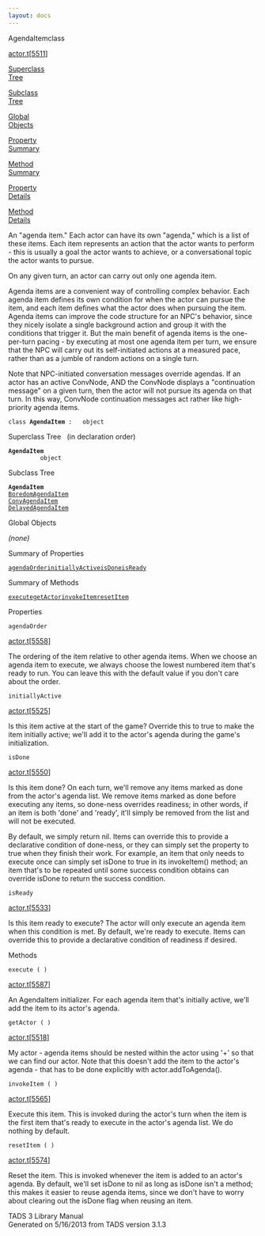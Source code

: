 ```yaml
---
layout: docs
---
```

<span class="title">AgendaItem</span><span class="type">class</span>

[actor.t](../file/actor.t.html)\[[5511](../source/actor.t.html#5511)\]

[Superclass  
Tree](#_SuperClassTree_)

[Subclass  
Tree](#_SubClassTree_)

[Global  
Objects](#_ObjectSummary_)

[Property  
Summary](#_PropSummary_)

[Method  
Summary](#_MethodSummary_)

[Property  
Details](#_Properties_)

[Method  
Details](#_Methods_)

<div class="fdesc">

An "agenda item." Each actor can have its own "agenda," which is a list
of these items. Each item represents an action that the actor wants to
perform - this is usually a goal the actor wants to achieve, or a
conversational topic the actor wants to pursue.

On any given turn, an actor can carry out only one agenda item.

Agenda items are a convenient way of controlling complex behavior. Each
agenda item defines its own condition for when the actor can pursue the
item, and each item defines what the actor does when pursuing the item.
Agenda items can improve the code structure for an NPC's behavior, since
they nicely isolate a single background action and group it with the
conditions that trigger it. But the main benefit of agenda items is the
one-per-turn pacing - by executing at most one agenda item per turn, we
ensure that the NPC will carry out its self-initiated actions at a
measured pace, rather than as a jumble of random actions on a single
turn.

Note that NPC-initiated conversation messages override agendas. If an
actor has an active ConvNode, AND the ConvNode displays a "continuation
message" on a given turn, then the actor will not pursue its agenda on
that turn. In this way, ConvNode continuation messages act rather like
high-priority agenda items.

`class `**`AgendaItem`**` :   object`

</div>

<span id="_SuperClassTree_"></span>

<div class="mjhd">

<span class="hdln">Superclass Tree</span>   (in declaration order)

</div>

**`AgendaItem`**  
`         object`  
<span id="_SubClassTree_"></span>

<div class="mjhd">

<span class="hdln">Subclass Tree</span>  

</div>

**`AgendaItem`**  
[`BoredomAgendaItem`](../object/BoredomAgendaItem.html)  
[`ConvAgendaItem`](../object/ConvAgendaItem.html)  
[`DelayedAgendaItem`](../object/DelayedAgendaItem.html)  
<span id="_ObjectSummary_"></span>

<div class="mjhd">

<span class="hdln">Global Objects</span>  

</div>

*(none)* <span id="_PropSummary_"></span>

<div class="mjhd">

<span class="hdln">Summary of Properties</span>  

</div>

[`agendaOrder`](#agendaOrder)[`initiallyActive`](#initiallyActive)[`isDone`](#isDone)[`isReady`](#isReady)

<span id="_MethodSummary_"></span>

<div class="mjhd">

<span class="hdln">Summary of Methods</span>  

</div>

[`execute`](#execute)[`getActor`](#getActor)[`invokeItem`](#invokeItem)[`resetItem`](#resetItem)

<span id="_Properties_"></span>

<div class="mjhd">

<span class="hdln">Properties</span>  

</div>

<span id="agendaOrder"></span>

`agendaOrder`

[actor.t](../file/actor.t.html)\[[5558](../source/actor.t.html#5558)\]

<div class="desc">

The ordering of the item relative to other agenda items. When we choose
an agenda item to execute, we always choose the lowest numbered item
that's ready to run. You can leave this with the default value if you
don't care about the order.

</div>

<span id="initiallyActive"></span>

`initiallyActive`

[actor.t](../file/actor.t.html)\[[5525](../source/actor.t.html#5525)\]

<div class="desc">

Is this item active at the start of the game? Override this to true to
make the item initially active; we'll add it to the actor's agenda
during the game's initialization.

</div>

<span id="isDone"></span>

`isDone`

[actor.t](../file/actor.t.html)\[[5550](../source/actor.t.html#5550)\]

<div class="desc">

Is this item done? On each turn, we'll remove any items marked as done
from the actor's agenda list. We remove items marked as done before
executing any items, so done-ness overrides readiness; in other words,
if an item is both 'done' and 'ready', it'll simply be removed from the
list and will not be executed.

By default, we simply return nil. Items can override this to provide a
declarative condition of done-ness, or they can simply set the property
to true when they finish their work. For example, an item that only
needs to execute once can simply set isDone to true in its invokeItem()
method; an item that's to be repeated until some success condition
obtains can override isDone to return the success condition.

</div>

<span id="isReady"></span>

`isReady`

[actor.t](../file/actor.t.html)\[[5533](../source/actor.t.html#5533)\]

<div class="desc">

Is this item ready to execute? The actor will only execute an agenda
item when this condition is met. By default, we're ready to execute.
Items can override this to provide a declarative condition of readiness
if desired.

</div>

<span id="_Methods_"></span>

<div class="mjhd">

<span class="hdln">Methods</span>  

</div>

<span id="execute"></span>

`execute ( )`

[actor.t](../file/actor.t.html)\[[5587](../source/actor.t.html#5587)\]

<div class="desc">

An AgendaItem initializer. For each agenda item that's initially active,
we'll add the item to its actor's agenda.

</div>

<span id="getActor"></span>

`getActor ( )`

[actor.t](../file/actor.t.html)\[[5518](../source/actor.t.html#5518)\]

<div class="desc">

My actor - agenda items should be nested within the actor using '+' so
that we can find our actor. Note that this doesn't add the item to the
actor's agenda - that has to be done explicitly with
actor.addToAgenda().

</div>

<span id="invokeItem"></span>

`invokeItem ( )`

[actor.t](../file/actor.t.html)\[[5565](../source/actor.t.html#5565)\]

<div class="desc">

Execute this item. This is invoked during the actor's turn when the item
is the first item that's ready to execute in the actor's agenda list. We
do nothing by default.

</div>

<span id="resetItem"></span>

`resetItem ( )`

[actor.t](../file/actor.t.html)\[[5574](../source/actor.t.html#5574)\]

<div class="desc">

Reset the item. This is invoked whenever the item is added to an actor's
agenda. By default, we'll set isDone to nil as long as isDone isn't a
method; this makes it easier to reuse agenda items, since we don't have
to worry about clearing out the isDone flag when reusing an item.

</div>

<div class="ftr">

TADS 3 Library Manual  
Generated on 5/16/2013 from TADS version 3.1.3

</div>
